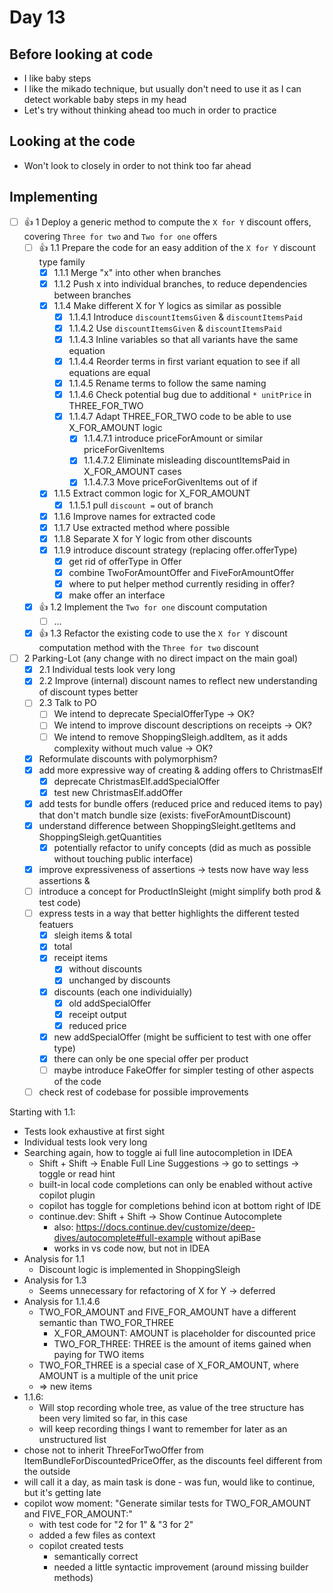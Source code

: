 # Day 13

## Before looking at code

- I like baby steps
- I like the mikado technique, but usually don't need to use it as I can detect workable baby steps in my head 
- Let's try without thinking ahead too much in order to practice

## Looking at the code

- Won't look to closely in order to not think too far ahead

## Implementing

- [ ] 👍 1 Deploy a generic method to compute the `X for Y` discount offers, covering `Three for two` and `Two for one` offers
    - [ ] 👍 1.1 Prepare the code for an easy addition of the `X for Y` discount type family
        - [x] 1.1.1 Merge "x" into other when branches
        - [x] 1.1.2 Push x into individual branches, to reduce dependencies between branches
        - [x] 1.1.4 Make different X for Y logics as similar as possible
          - [x] 1.1.4.1 Introduce `discountItemsGiven` & `discountItemsPaid`
          - [x] 1.1.4.2 Use `discountItemsGiven` & `discountItemsPaid`
          - [x] 1.1.4.3 Inline variables so that all variants have the same equation
          - [x] 1.1.4.4 Reorder terms in first variant equation to see if all equations are equal  
          - [x] 1.1.4.5 Rename terms to follow the same naming
          - [x] 1.1.4.6 Check potential bug due to additional `* unitPrice` in THREE_FOR_TWO
          - [x] 1.1.4.7 Adapt THREE_FOR_TWO code to be able to use X_FOR_AMOUNT logic
            - [x] 1.1.4.7.1 introduce priceForAmount or similar priceForGivenItems
            - [x] 1.1.4.7.2 Eliminate misleading discountItemsPaid in X_FOR_AMOUNT cases
            - [x] 1.1.4.7.3 Move priceForGivenItems out of if
        - [x] 1.1.5 Extract common logic for X_FOR_AMOUNT
            - [x] 1.1.5.1 pull `discount =` out of branch
        - [x] 1.1.6 Improve names for extracted code
        - [x] 1.1.7 Use extracted method where possible
        - [x] 1.1.8 Separate X for Y logic from other discounts
        - [x] 1.1.9 introduce discount strategy (replacing offer.offerType)
          - [x] get rid of offerType in Offer 
          - [x] combine TwoForAmountOffer and FiveForAmountOffer
          - [x] where to put helper method currently residing in offer?
          - [x] make offer an interface
    - [x] 👍 1.2 Implement the `Two for one` discount computation
        - [ ] ...
    - [x] 👍 1.3 Refactor the existing code to use the `X for Y` discount computation method with the `Three for two` discount
- [ ] 2 Parking-Lot (any change with no direct impact on the main goal)
    - [x] 2.1 Individual tests look very long
    - [x] 2.2 Improve (internal) discount names to reflect new understanding of discount types better
    - [ ] 2.3 Talk to PO 
      - [ ] We intend to deprecate SpecialOfferType -> OK?
      - [ ] We intend to improve discount descriptions on receipts -> OK?
      - [ ] We intend to remove ShoppingSleigh.addItem, as it adds complexity without much value -> OK?
    - [x] Reformulate discounts with polymorphism?
    - [x] add more expressive way of creating & adding offers to ChristmasElf 
      - [x] deprecate ChristmasElf.addSpecialOffer
      - [x] test new ChristmasElf.addOffer
    - [x] add tests for bundle offers (reduced price and reduced items to pay) that don't match bundle size (exists: fiveForAmountDiscount)
    - [x] understand difference between ShoppingSleight.getItems and ShoppingSleigh.getQuantities
      - [x] potentially refactor to unify concepts (did as much as possible without touching public interface)
    - [x] improve expressiveness of assertions -> tests now have way less assertions & 
    - [ ] introduce a concept for ProductInSleight (might simplify both prod & test code)
    - [ ] express tests in a way that better highlights the different tested featuers
      - [x] sleigh items & total 
      - [x] total
      - [x] receipt items
        - [x] without discounts
        - [x] unchanged by discounts
      - [x] discounts (each one individuially)
        - [x] old addSpecialOffer
        - [x] receipt output
        - [x] reduced price
      - [x] new addSpecialOffer (might be sufficient to test with one offer type)
      - [x] there can only be one special offer per product
      - [ ] maybe introduce FakeOffer for simpler testing of other aspects of the code
    - [ ] check rest of codebase for possible improvements

Starting with 1.1:
- Tests look exhaustive at first sight
- Individual tests look very long
- Searching again, how to toggle ai full line autocompletion in IDEA
  - Shift + Shift -> Enable Full Line Suggestions -> go to settings -> toggle or read hint
  - built-in local code completions can only be enabled without active copilot plugin
  - copilot has toggle for completions behind icon at bottom right of IDE
  - continue.dev: Shift + Shift -> Show Continue Autocomplete
    - also: https://docs.continue.dev/customize/deep-dives/autocomplete#full-example without apiBase
    - works in vs code now, but not in IDEA
- Analysis for 1.1
  - Discount logic is implemented in ShoppingSleigh
- Analysis for 1.3
  - Seems unnecessary for refactoring of X for Y -> deferred
- Analysis for 1.1.4.6
  - TWO_FOR_AMOUNT and FIVE_FOR_AMOUNT have a different semantic than TWO_FOR_THREE
    - X_FOR_AMOUNT: AMOUNT is placeholder for discounted price
    - TWO_FOR_THREE: THREE is the amount of items gained when paying for TWO items
  - TWO_FOR_THREE is a special case of X_FOR_AMOUNT, where AMOUNT is a multiple of the unit price
  - => new items
- 1.1.6:
  - Will stop recording whole tree, as value of the tree structure has been very limited so far, in this case
  - will keep recording things I want to remember for later as an unstructured list
- chose not to inherit ThreeForTwoOffer from ItemBundleForDiscountedPriceOffer, as the discounts feel different from the outside
- will call it a day, as main task is done - was fun, would like to continue, but it's getting late
- copilot wow moment: "Generate similar tests for TWO_FOR_AMOUNT and FIVE_FOR_AMOUNT:" 
  - with test code for "2 for 1" & "3 for 2"
  - added a few files as context
  - copilot created tests
    - semantically correct
    - needed a little syntactic improvement (around missing builder methods)